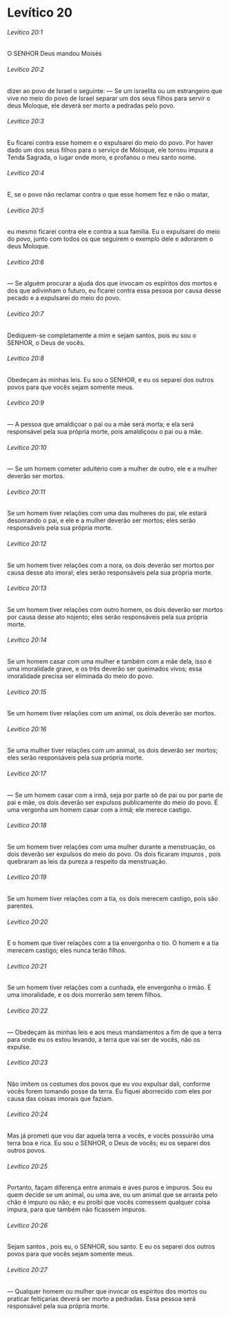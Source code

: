 # Levítico 20

###### Levítico 20:1

O SENHOR Deus mandou Moisés

###### Levítico 20:2

dizer ao povo de Israel o seguinte: — Se um israelita ou um estrangeiro que vive no meio do povo de Israel separar um dos seus filhos para servir o deus Moloque, ele deverá ser morto a pedradas pelo povo.

###### Levítico 20:3

Eu ficarei contra esse homem e o expulsarei do meio do povo. Por haver dado um dos seus filhos para o serviço de Moloque, ele tornou impura a Tenda Sagrada, o lugar onde moro, e profanou o meu santo nome.

###### Levítico 20:4

E, se o povo não reclamar contra o que esse homem fez e não o matar,

###### Levítico 20:5

eu mesmo ficarei contra ele e contra a sua família. Eu o expulsarei do meio do povo, junto com todos os que seguirem o exemplo dele e adorarem o deus Moloque.

###### Levítico 20:6

— Se alguém procurar a ajuda dos que invocam os espíritos dos mortos e dos que adivinham o futuro, eu ficarei contra essa pessoa por causa desse pecado e a expulsarei do meio do povo.

###### Levítico 20:7

Dediquem-se completamente a mim e sejam santos, pois eu sou o SENHOR, o Deus de vocês.

###### Levítico 20:8

Obedeçam às minhas leis. Eu sou o SENHOR, e eu os separei dos outros povos para que vocês sejam somente meus.

###### Levítico 20:9

— A pessoa que amaldiçoar o pai ou a mãe será morta; e ela será responsável pela sua própria morte, pois amaldiçoou o pai ou a mãe.

###### Levítico 20:10

— Se um homem cometer adultério com a mulher de outro, ele e a mulher deverão ser mortos.

###### Levítico 20:11

Se um homem tiver relações com uma das mulheres do pai, ele estará desonrando o pai, e ele e a mulher deverão ser mortos; eles serão responsáveis pela sua própria morte.

###### Levítico 20:12

Se um homem tiver relações com a nora, os dois deverão ser mortos por causa desse ato imoral; eles serão responsáveis pela sua própria morte.

###### Levítico 20:13

Se um homem tiver relações com outro homem, os dois deverão ser mortos por causa desse ato nojento; eles serão responsáveis pela sua própria morte.

###### Levítico 20:14

Se um homem casar com uma mulher e também com a mãe dela, isso é uma imoralidade grave, e os três deverão ser queimados vivos; essa imoralidade precisa ser eliminada do meio do povo.

###### Levítico 20:15

Se um homem tiver relações com um animal, os dois deverão ser mortos.

###### Levítico 20:16

Se uma mulher tiver relações com um animal, os dois deverão ser mortos; eles serão responsáveis pela sua própria morte.

###### Levítico 20:17

— Se um homem casar com a irmã, seja por parte só de pai ou por parte de pai e mãe, os dois deverão ser expulsos publicamente do meio do povo. É uma vergonha um homem casar com a irmã; ele merece castigo.

###### Levítico 20:18

Se um homem tiver relações com uma mulher durante a menstruação, os dois deverão ser expulsos do meio do povo. Os dois ficaram impuros , pois quebraram as leis da pureza a respeito da menstruação.

###### Levítico 20:19

Se um homem tiver relações com a tia, os dois merecem castigo, pois são parentes.

###### Levítico 20:20

E o homem que tiver relações com a tia envergonha o tio. O homem e a tia merecem castigo; eles nunca terão filhos.

###### Levítico 20:21

Se um homem tiver relações com a cunhada, ele envergonha o irmão. É uma imoralidade, e os dois morrerão sem terem filhos.

###### Levítico 20:22

— Obedeçam às minhas leis e aos meus mandamentos a fim de que a terra para onde eu os estou levando, a terra que vai ser de vocês, não os expulse.

###### Levítico 20:23

Não imitem os costumes dos povos que eu vou expulsar dali, conforme vocês forem tomando posse da terra. Eu fiquei aborrecido com eles por causa das coisas imorais que faziam.

###### Levítico 20:24

Mas já prometi que vou dar aquela terra a vocês, e vocês possuirão uma terra boa e rica. Eu sou o SENHOR, o Deus de vocês; eu os separei dos outros povos.

###### Levítico 20:25

Portanto, façam diferença entre animais e aves puros e impuros. Sou eu quem decide se um animal, ou uma ave, ou um animal que se arrasta pelo chão é impuro ou não; e eu proibi que vocês comessem qualquer coisa impura, para que também não ficassem impuros.

###### Levítico 20:26

Sejam santos , pois eu, o SENHOR, sou santo. E eu os separei dos outros povos para que vocês sejam somente meus.

###### Levítico 20:27

— Qualquer homem ou mulher que invocar os espíritos dos mortos ou praticar feitiçarias deverá ser morto a pedradas. Essa pessoa será responsável pela sua própria morte.

